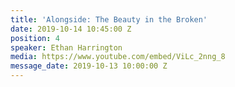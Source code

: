 ```yaml
---
title: 'Alongside: The Beauty in the Broken'
date: 2019-10-14 10:45:00 Z
position: 4
speaker: Ethan Harrington
media: https://www.youtube.com/embed/ViLc_2nng_8
message_date: 2019-10-13 10:00:00 Z
---
```


